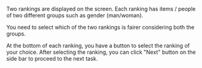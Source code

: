 Two rankings are displayed on the screen.
Each ranking has items / people of two different groups such as gender (man/woman).

You need to select which of the two rankings is fairer considering both the groups.

At the bottom of each ranking, you have a button to select the ranking of your choice.
After selecting the ranking, you can click "Next" button on the side bar to proceed to
the next task.
